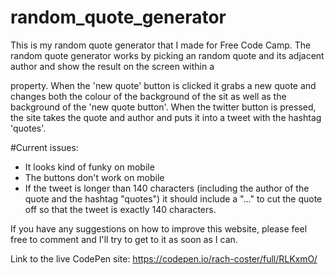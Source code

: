 # random_quote_generator
This is my random quote generator that I made for Free Code Camp. The random quote generator works by picking an random quote and its adjacent author and show the result on the screen within a <p> property. When the 'new quote' button is clicked it grabs a new quote and changes both the colour of the background of the sit as well as the background of the 'new quote button'. When the twitter button is pressed, the site takes the quote and author and puts it into a tweet with the hashtag 'quotes'.  

#Current issues: 
- It looks kind of funky on mobile 
- The buttons don't work on mobile
- If the tweet is longer than 140 characters (including the author of the quote and the hashtag "quotes") it should include a "..." to cut the quote off so that the tweet is exactly 140 characters. 

If you have any suggestions on how to improve this website, please feel free to comment and I'll try to get to it as soon as I can. 

Link to the live CodePen site: https://codepen.io/rach-coster/full/RLKxmO/

